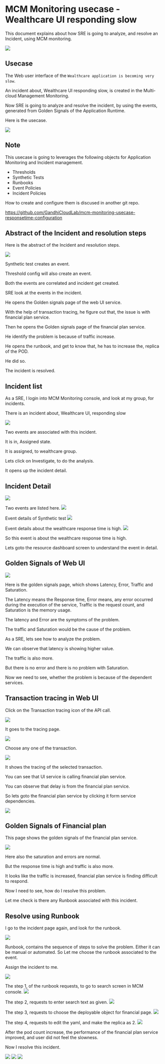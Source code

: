 # MCM Monitoring usecase - Wealthcare UI responding slow

This document explains about how  SRE  is going to analyze, and resolve an Incident, using MCM monitoring. 

<img src="images/30-response-1.png">


## Usecase

The Web user interface of the `Wealthcare application is becoming very slow`.

An incident about, Wealthcare UI responding slow, is created in the Multi-cloud Management Monitoring.

Now SRE is going to analyze and resolve the incident, by using the events, generated from Golden Signals of the Application Runtime.

Here is the usecase.

<img src="images/30-response-2.png">

## Note

This usecase is going to leverages the following objects for Application Monitoring and Incident management.
- Thresholds
- Synthetic Tests
- Runbooks
- Event Policies
- Incident Policies

How to create and configure them is discused in another git repo. 

https://github.com/GandhiCloudLab/mcm-monitoring-usecase-responsetime-configuration


## Abstract of the Incident and resolution steps

Here is the abstract of the Incident and resolution steps.

<img src="images/30-response-3.png">


Synthetic test creates an event.

Threshold config will also create an event.

Both the events are correlated and incident get created.

SRE look at the events in the incident.

He opens the Golden signals page of the web UI service.

With the help of transaction tracing, he figure out that, the issue is with financial plan service.

Then he opens the Golden signals page of the financial plan service.

He identify the problem is because of traffic increase. 

He opens the runbook, and get to know that, he has to increase the, replica of the POD.

He did so.

The incident is resolved. 


## Incident list

As a SRE, I  login into MCM Monitoring console, and look at my group, for incidents. 

There is an incident about, Wealthcare UI, responding slow

<img src="images/01-responsetime-1.png">

Two  events  are  associated with this incident.

It is in, Assigned state.

It is assigned, to wealthcare group.

Lets click on Investigate, to do the analysis.

It opens up the incident detail.

## Incident Detail

<img src="images/01-responsetime-2.png">

Two events are listed here.
<img src="images/01-responsetime-3.png">

Event details of Synthetic test
<img src="images/01-responsetime-4.png">

Event details about the wealthcare response time is high.
<img src="images/01-responsetime-4.png">

So this event is about the wealthcare response time is high.

Lets goto the resource dashboard screen to understand the event in detail.

## Golden Signals of Web UI

<img src="images/02-responsetime-1.png">

Here is the golden signals page, which shows Latency, Error, Traffic and Saturation. 

The Latency means the Response time, Error means, any error occurred during the execution of the service, Traffic is the request count, and Saturation is the memory usage. 

The latency and Error are the symptoms of the problem. 

The traffic and Saturation would be the cause of the problem.


As a SRE, lets see how to analyze the problem. 

We can observe that latency is showing higher value.

The traffic is also more. 

But there is no error and there is no problem with Saturation. 

Now we need to see, whether the problem is because of the dependent services. 

## Transaction tracing in Web UI
Click on the Transaction tracing icon of the API call.  

<img src="images/02-responsetime-2.png">

It goes to the tracing page. 

<img src="images/02-responsetime-3.png">

Choose any one of the transaction. 

<img src="images/02-responsetime-4.png">

It shows the tracing of the selected transaction.

You can see that UI service is calling financial plan service.

You can observe that delay is from the financial plan service. 

So lets goto the financial plan service by clicking it form service dependencies.

<img src="images/02-responsetime-5.png">

## Golden Signals of Financial plan

This page shows the golden signals of the financial plan service. 

<img src="images/03-responsetime-1.png">

Here also the saturation and errors are normal.

But the response time is high and traffic is also more.

It looks like the traffic is increased, financial plan service is finding difficult to respond.

Now I need to see, how do I resolve this problem. 


Let me check is there any Runbook associated with this incident. 

## Resolve using Runbook

I go to the incident page again, and look for the runbook.

<img src="images/04-responsetime-1.png">

Runbook, contains the sequence of steps to solve the problem. Either it can be manual or automated. So Let me choose the runbook associated to the event.

Assign the incident to me. 

<img src="images/04-responsetime-2.png">

The step 1, of the runbook requests, to go to search screen in MCM console.
<img src="images/04-responsetime-3.png">

The step 2, requests to enter search text as given.
<img src="images/04-responsetime-4.png">

The step 3, requests to choose the deployable object for financial page.
<img src="images/04-responsetime-5.png">

The step 4, requests to edit the yaml, and make the replica as 2.
<img src="images/04-responsetime-6.png">


After the pod count increase, the performance of the financial plan service improved, and user did not feel the slowness.

Now I resolve this incident.

<img src="images/04-responsetime-7.png">

<img src="images/04-responsetime-8.png">

<img src="images/04-responsetime-9.png">
